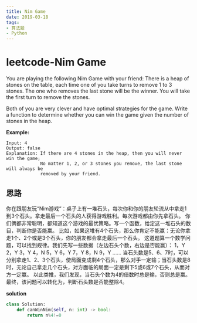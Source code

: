 ```yaml
---
title: Nim Game
date: 2019-03-18
tags: 
- 算法题
- Python
---
```


# leetcode-Nim Game

You are playing the following Nim Game with your friend: There is a heap of stones on the table, each time one of you take turns to remove 1 to 3 stones. The one who removes the last stone will be the winner. You will take the first turn to remove the stones.

Both of you are very clever and have optimal strategies for the game. Write a function to determine whether you can win the game given the number of stones in the heap.

**Example:**

```
Input: 4
Output: false 
Explanation: If there are 4 stones in the heap, then you will never win the game;
             No matter 1, 2, or 3 stones you remove, the last stone will always be 
             removed by your friend.
```

## 思路

你在跟朋友玩“Nim游戏“：桌子上有一堆石头，每次你和你的朋友轮流从中拿走1到3个石头。拿走最后一个石头的人获得游戏胜利。每次游戏都由你先拿石头。 
你们俩都非常聪明，都知道这个游戏的最优策略。写一个函数，给定这一堆石头的数目，判断你是否能赢。 
比如，如果这堆有4个石头，那么你肯定不能赢：无论你拿走1个、2个或是3个石头，你的朋友都会拿走最后一个石头。
这道题算一个数学问题，可以找到规律。我们先写一些数据（左边石头个数，右边是否能赢）： 
1，Y 
2，Y 
3，Y 
4，N 
5，Y 
6，Y 
7，Y 
8，N 
9，Y 
…… 
当石头数是5、6、7时，可以分别拿走1、2、3个石头，使局面变成剩4个石头，那么对手一定输；当石头数是8时，无论自己拿走几个石头，对方面临的局面一定是剩下5或6或7个石头，从而对方一定赢。 
以此类推，我们发现，当石头个数为4的倍数时总是输，否则总是赢。 
最终，该问题可以转化为，判断石头数是否能整除4。

**solution**

```python
class Solution:
    def canWinNim(self, n: int) -> bool:
        return n%4!=0
```

